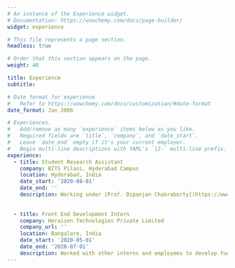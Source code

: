 ```yaml
---
# An instance of the Experience widget.
# Documentation: https://wowchemy.com/docs/page-builder/
widget: experience

# This file represents a page section.
headless: true

# Order that this section appears on the page.
weight: 40

title: Experience
subtitle:

# Date format for experience
#   Refer to https://wowchemy.com/docs/customization/#date-format
date_format: Jan 2006

# Experiences.
#   Add/remove as many `experience` items below as you like.
#   Required fields are `title`, `company`, and `date_start`.
#   Leave `date_end` empty if it's your current employer.
#   Begin multi-line descriptions with YAML's `|2-` multi-line prefix.
experience:
  - title: Student Research Assistant
    company: BITS Pilani, Hyderabad Campus
    location: Hyderabad, India
    date_start: '2020-08-01'
    date_end: ''
    description: Working under [Prof. Dipanjan Chakraborty](https://www.bits-pilani.ac.in/hyderabad/dipanjan/Profile) for constructing a Voice Information Retrieval system
    
    
  - title: Front End Development Intern
    company: Heraizen Technologies Private Limited
    company_url: ''
    location: Bangalore, India
    date_start: '2020-05-01'
    date_end: '2020-07-01'
    description: Worked with other interns and employees to develop functional web pages for an education management software using the Angular framework and data visualization libraries. 
---
```

